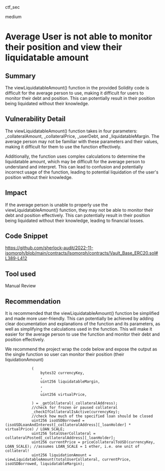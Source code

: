 ctf_sec

medium

# Average User is not able to monitor their position and view their liquidatable amount

## Summary

The viewLiquidatableAmount() function in the provided Solidity code is difficult for the average person to use, making it difficult for users to monitor their debt and position. This can potentially result in their position being liquidated without their knowledge.

## Vulnerability Detail

The viewLiquidatableAmount() function takes in four parameters: _collateralAmount, _collateralPrice, _userDebt, and _liquidatableMargin. The average person may not be familiar with these parameters and their values, making it difficult for them to use the function effectively.

Additionally, the function uses complex calculations to determine the liquidatable amount, which may be difficult for the average person to understand and interpret. This can lead to confusion and potentially incorrect usage of the function, leading to potential liquidation of the user's position without their knowledge.

## Impact

If the average person is unable to properly use the viewLiquidatableAmount() function, they may not be able to monitor their debt and position effectively. This can potentially result in their position being liquidated without their knowledge, leading to financial losses.

## Code Snippet

https://github.com/sherlock-audit/2022-11-isomorph/blob/main/contracts/Isomorph/contracts/Vault_Base_ERC20.sol#L389-L412

## Tool used

Manual Review

## Recommendation

It is recommended that the viewLiquidatableAmount() function be simplified and made more user-friendly. This can potentially be achieved by adding clear documentation and explanations of the function and its parameters, as well as simplifying the calculations used in the function. This will make it easier for the average person to use the function and monitor their debt and position effectively.

We recommend the project wrap the code below and expose the output as the single function so user can monitor their position (their liquidationAmount)

```solidity
            (
                bytes32 currencyKey,
                ,
                uint256 liquidatableMargin,
                ,
                ,
                uint256 virtualPrice,
                
            ) = _getCollateral(_collateralAddress);
            //check for frozen or paused collateral
            _checkIfCollateralIsActive(currencyKey);
            //check how much of the specified loan should be closed
            uint256 isoUSDBorrowed = (isoUSDLoanAndInterest[_collateralAddress][_loanHolder] * virtualPrice) / LOAN_SCALE;
            uint256 totalUserCollateral = collateralPosted[_collateralAddress][_loanHolder];
            uint256 currentPrice = priceCollateralToUSD(currencyKey, LOAN_SCALE); //assumes LOAN_SCALE = 1 ether, i.e. one unit of collateral!
            uint256 liquidationAmount = viewLiquidatableAmount(totalUserCollateral, currentPrice, isoUSDBorrowed, liquidatableMargin);
```
